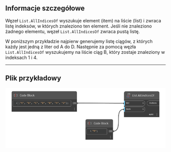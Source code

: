 ## Informacje szczegółowe
Węzeł `List.AllIndicesOf` wyszukuje element (item) na liście (list) i zwraca listę indeksów, w których znaleziono ten element. Jeśli nie znaleziono żadnego elementu, węzeł `List.AllIndicesOf` zwraca pustą listę.

W poniższym przykładzie najpierw generujemy listę ciągów, z których każdy jest jedną z liter od A do D. Następnie za pomocą węzła `List.AllIndicesOf` wyszukujemy na liście ciąg B, który zostaje znaleziony w indeksach 1 i 4.
___
## Plik przykładowy

![List.AllIndicesOf](./DSCore.List.AllIndicesOf_img.jpg)
